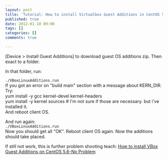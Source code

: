 ```yaml
---
layout: post
title: 'Tutorial: How to install Virtualbox Guest Additions in CentOS 5.3 Linux'
published: true
date: 2012-01-10 09:00
tags: []
categories: []
comments: true

---
```



[Device > Install Guest Additions] to download guest OS additions zip. Then exact to a folder.  
  
In that folder, run:  

``./VBoxLinuxAdditions.run``  
If you got an error on "build main" section with a message about KERN_DIR. Try:  
		yum install -y gcc kernel-devel kernel-headers  
		yum install -y kernel sources # I'm not sure if those are necessary. but i've installed it.  
		And reboot client OS.  
  
And run again:  
``./VBoxLinuxAdditions.run``  
Now you should get all "OK". Reboot client OS again. Now the additions should take placed.  
  
If still not work, this is further problem shooting teach: [How to install VBox Guest Additions on CentOS 5.6-No Problem][1]

[1]: http://gamblis.com/2011/06/26/how-to-install-vbox-guest-additions-on-centos-5-6-no-problem/
